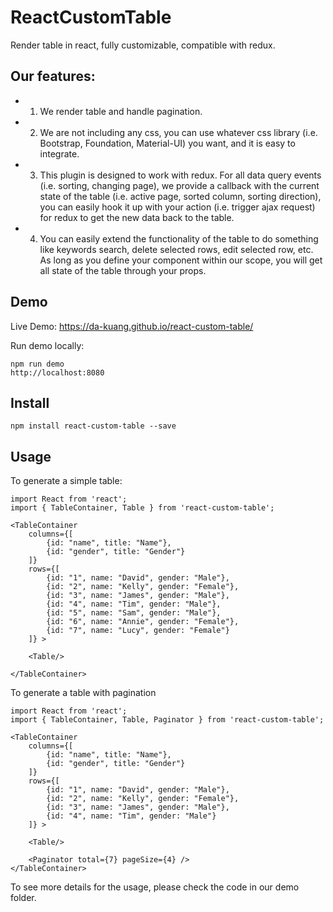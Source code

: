 # ReactCustomTable

Render table in react, fully customizable, compatible with redux.

## Our features:
- 1. We render table and handle pagination.
- 2. We are not including any css, you can use whatever css library (i.e. Bootstrap, Foundation, Material-UI) you want, and it is easy to integrate.
- 3. This plugin is designed to work with redux. For all data query events (i.e. sorting, changing page), we provide a callback with the current state of the table (i.e. active page, sorted column, sorting direction), you can easily hook it up with your action (i.e. trigger ajax request) for redux to get the new data back to the table.
- 4. You can easily extend the functionality of the table to do something like keywords search, delete selected rows, edit selected row, etc. As long as you define your component within our scope, you will get all state of the table through your props.


## Demo

Live Demo: https://da-kuang.github.io/react-custom-table/

Run demo locally:
```
npm run demo
http://localhost:8080
```

## Install

```
npm install react-custom-table --save
```

## Usage

To generate a simple table:

```
import React from 'react';
import { TableContainer, Table } from 'react-custom-table';

<TableContainer
    columns={[
    	{id: "name", title: "Name"},
    	{id: "gender", title: "Gender"}
    ]}
    rows={[
    	{id: "1", name: "David", gender: "Male"},
        {id: "2", name: "Kelly", gender: "Female"},
        {id: "3", name: "James", gender: "Male"},
        {id: "4", name: "Tim", gender: "Male"},
        {id: "5", name: "Sam", gender: "Male"},
        {id: "6", name: "Annie", gender: "Female"},
        {id: "7", name: "Lucy", gender: "Female"}
    ]} >

    <Table/>

</TableContainer>
```

To generate a table with pagination

```
import React from 'react';
import { TableContainer, Table, Paginator } from 'react-custom-table';

<TableContainer
    columns={[
    	{id: "name", title: "Name"},
    	{id: "gender", title: "Gender"}
    ]}
    rows={[
    	{id: "1", name: "David", gender: "Male"},
        {id: "2", name: "Kelly", gender: "Female"},
        {id: "3", name: "James", gender: "Male"},
        {id: "4", name: "Tim", gender: "Male"}
    ]} >

    <Table/>

    <Paginator total={7} pageSize={4} />
</TableContainer>
```

To see more details for the usage, please check the code in our demo folder.